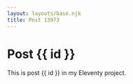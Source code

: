 ```yaml
---
layout: layouts/base.njk
title: Post 13973
---
```


# Post {{ id }}

This is post {{ id }} in my Eleventy project.
